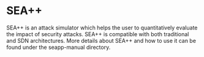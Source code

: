 # SEA++

SEA++ is an attack simulator which helps the user to quantitatively evaluate the impact of security attacks.
SEA++ is compatible with both traditional and SDN architectures.
More details about SEA++ and how to use it can be found under the seapp-manual directory.

